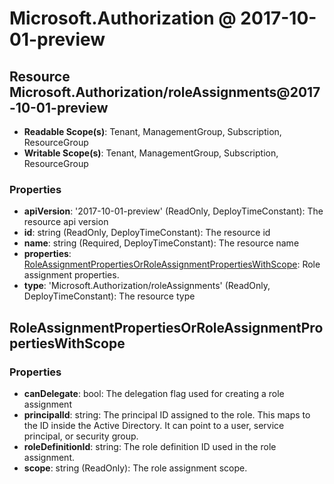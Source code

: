 # Microsoft.Authorization @ 2017-10-01-preview

## Resource Microsoft.Authorization/roleAssignments@2017-10-01-preview
* **Readable Scope(s)**: Tenant, ManagementGroup, Subscription, ResourceGroup
* **Writable Scope(s)**: Tenant, ManagementGroup, Subscription, ResourceGroup
### Properties
* **apiVersion**: '2017-10-01-preview' (ReadOnly, DeployTimeConstant): The resource api version
* **id**: string (ReadOnly, DeployTimeConstant): The resource id
* **name**: string (Required, DeployTimeConstant): The resource name
* **properties**: [RoleAssignmentPropertiesOrRoleAssignmentPropertiesWithScope](#roleassignmentpropertiesorroleassignmentpropertieswithscope): Role assignment properties.
* **type**: 'Microsoft.Authorization/roleAssignments' (ReadOnly, DeployTimeConstant): The resource type

## RoleAssignmentPropertiesOrRoleAssignmentPropertiesWithScope
### Properties
* **canDelegate**: bool: The delegation flag used for creating a role assignment
* **principalId**: string: The principal ID assigned to the role. This maps to the ID inside the Active Directory. It can point to a user, service principal, or security group.
* **roleDefinitionId**: string: The role definition ID used in the role assignment.
* **scope**: string (ReadOnly): The role assignment scope.

